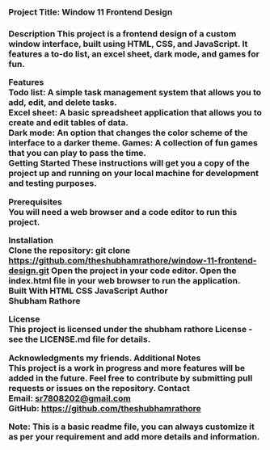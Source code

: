 <h3>Project Title: Window 11 Frontend Design<h3>
<p>Description
This project is a frontend design of a custom window interface, built using HTML, CSS, and JavaScript. It features a to-do list, an excel sheet, dark mode, and games for fun.

Features<br>
Todo list: A simple task management system that allows you to add, edit, and delete tasks.<br>
Excel sheet: A basic spreadsheet application that allows you to create and edit tables of data.<br>
Dark mode: An option that changes the color scheme of the interface to a darker theme.
Games: A collection of fun games that you can play to pass the time.<br>
Getting Started
These instructions will get you a copy of the project up and running on your local machine for development and testing purposes.<br>

Prerequisites<br>
You will need a web browser and a code editor to run this project.

Installation<br>
Clone the repository: git clone https://github.com/theshubhamrathore/window-11-frontend-design.git
Open the project in your code editor.
Open the index.html file in your web browser to run the application.<br>
Built With
HTML
CSS
JavaScript
Author<br>
Shubham Rathore<br>

License<br>
This project is licensed under the shubham rathore License - see the LICENSE.md file for details.

Acknowledgments
my friends.
Additional Notes<br>
This project is a work in progress and more features will be added in the future.
Feel free to contribute by submitting pull requests or issues on the repository.
Contact<br>
Email: sr7808202@gmail.com<br>
GitHub: https://github.com/theshubhamrathore<br>

Note:
This is a basic readme file, you can always customize it as per your requirement and add more details and information.
<p>
